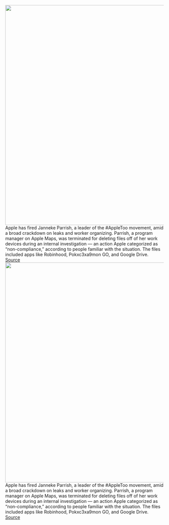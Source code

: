 <img src='https://cdn.vox-cdn.com/thumbor/o1Fcy_R-0fHo75bVDMXFGmN_Kb4=/0x0:2040x1360/1200x800/filters:focal(857x517:1183x843)/cdn.vox-cdn.com/uploads/chorus_image/image/69999824/acastro_210429_1777_epicApple_0002.0.jpg' width='700px' /><br/>
Apple has fired Janneke Parrish, a leader of the #AppleToo movement, amid a broad crackdown on leaks and worker organizing. Parrish, a program manager on Apple Maps, was terminated for deleting files off of her work devices during an internal investigation — an action Apple categorized as “non-compliance,” according to people familiar with the situation. The files included apps like Robinhood, Pokxc3xa9mon GO, and Google Drive.
<a href='https://www.theverge.com/2021/10/15/22727123/apple-fires-leader-apple-too-movement'> Source <a/><img src='https://cdn.vox-cdn.com/thumbor/o1Fcy_R-0fHo75bVDMXFGmN_Kb4=/0x0:2040x1360/1200x800/filters:focal(857x517:1183x843)/cdn.vox-cdn.com/uploads/chorus_image/image/69999824/acastro_210429_1777_epicApple_0002.0.jpg' width='700px' /><br/>
Apple has fired Janneke Parrish, a leader of the #AppleToo movement, amid a broad crackdown on leaks and worker organizing. Parrish, a program manager on Apple Maps, was terminated for deleting files off of her work devices during an internal investigation — an action Apple categorized as “non-compliance,” according to people familiar with the situation. The files included apps like Robinhood, Pokxc3xa9mon GO, and Google Drive.
<a href='https://www.theverge.com/2021/10/15/22727123/apple-fires-leader-apple-too-movement'> Source <a/>